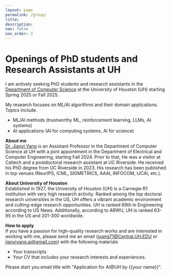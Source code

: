 ```yaml
---
layout: page
permalink: /group/
title: 
description: 
nav: false
nav_order: 3
---
```


# Openings of PhD students and Research Assistants at UH

I am actively seeking PhD students and research assistants in the [Department of Computer Science](https://uh.edu/nsm/computer-science/) at the University of Houston (UH) starting Spring 2025 or Fall 2025.

My research focuses on ML/AI algorithms and their domain applications. Topics include.
+ ML/AI methods (trustworthy ML, reinforcement learning, LLMs, AI systems)
+ AI applications (AI for computing systems, AI for science)

**About me**\
[Dr. Jianyi Yang](https://jyang-ai.github.io) is an Assistant Professor in the Department of Computer Science at UH with a joint appointment in the Department of Electrical and Computer Engineering, starting Fall 2024. Prior to that, He was a visitor at Caltech and a postdoctoral research assistant at UC Riverside. He received his PhD degree from UC Riverside in 2023. His research has been published in top venues (NeurIPS, ICML, SIGMETRICS, AAAI, INFOCOM, IJCAI, etc.).

**About University of Houston**\
Established in 1927, the University of Houston (UH) is a Carnegie R1 institution with very high research activity. Ranked among the top doctoral research universities in the US, UH offers a vibrant academic environment and cutting-edge research opportunities. UH is ranked 69th in Engineering according to US News. Additionally, according to ARWU, UH is ranked 63-95 in the US and 201-300 worldwide. 

**How to apply**\
If you have a passion for high-quality research works and are interested in working with me, please send me an email (jyang71@Central.UH.EDU or jianyiyang.ai@gmail.com) with the following materials
+ Your transcripts
+ Your CV that includes your research interests and experiences.
  
Please start you email title with "Application for AI@UH by {{your name}}".


